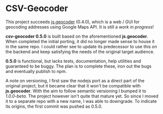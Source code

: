 # CSV-Geocoder

This project succeeds [js.geocoder](https://bitbucket.org/datafunk/js.geocoder/) (0.4.0), which is a web / GUI for geocoding addresses using Google Maps API. It is still a _work in progress_!

__csv-geocoder 0.5.0__ is built based on the aforementioned __js.geocoder__. When completed the initial porting, it did no longer made sense to house it in the same repo. I could rather see to update its predecessor to use this on the backend and keep satisfying the needs of the original target audience.

__0.5.0__ is functional, but lacks tests, documentation, help utilities and guaranteed to be buggy. The plan is to complete these, iron out the bugs and eventually publish to npm.

A note on versioning, I first saw the nodejs port as a direct part of the original project, but it became clear that it won't be compatible with __js.geocoder__. With the aim to follow semantic versioning I bumped it to _1.0.0-beta_. The project however isn't quite that mature yet. So since I moved it to a separate repo with a new name, I was able to downgrade. To indicate its origins, the first commit was pushed as 0.5.0.
